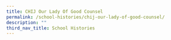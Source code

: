 ```yaml
---
title: CHIJ Our Lady Of Good Counsel
permalink: /school-histories/chij-our-lady-of-good-counsel/
description: ""
third_nav_title: School Histories
---
```

